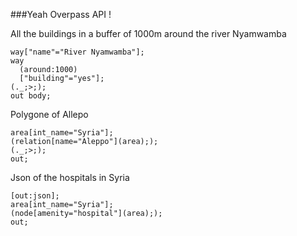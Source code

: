 ###Yeah Overpass API !

All the buildings in a buffer of 1000m around the river Nyamwamba

```
way["name"="River Nyamwamba"];
way
  (around:1000)
  ["building"="yes"];
(._;>;);
out body;
```

Polygone of Allepo

````
area[int_name="Syria"];
(relation[name="Aleppo"](area););
(._;>;);
out;
````

Json of the hospitals in Syria

```
[out:json];
area[int_name="Syria"];
(node[amenity="hospital"](area););
out;
```
